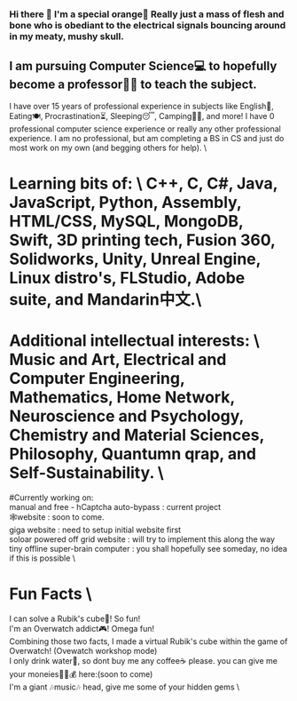 ### Hi there 👋 I'm a special orange🍊 Really just a mass of flesh and bone who is obediant to the electrical signals bouncing around in my meaty, mushy skull. 

## I am pursuing Computer Science💻 to hopefully become a professor👨‍🏫 to teach the subject. 
I have over 15 years of professional experience in subjects like English🏁, Eating🍽, Procrastination⏳, Sleeping😴, Camping:evergreen_tree::fire:, and more! I have 0 professional computer science experience or really any other professional experience. I am no professional, but am completing a BS in CS and just do most work on my own (and begging others for help). \\
# Learning bits of: \ C++, C, C#, Java, JavaScript, Python, Assembly, HTML/CSS, MySQL, MongoDB, Swift, 3D printing tech, Fusion 360, Solidworks, Unity, Unreal Engine, Linux distro's, FLStudio, Adobe suite, and Mandarin中文.\
# Additional intellectual interests: \ Music and Art, Electrical and Computer Engineering, Mathematics, Home Network, Neuroscience and Psychology, Chemistry and Material Sciences, Philosophy, Quantumn qrap, and Self-Sustainability. \
#Currently working on: \
manual and free - hCaptcha auto-bypass : current project \
:spider_web:website : soon to come. \
giga website : need to setup initial website first \
soloar powered off grid website : will try to implement this along the way \
tiny offline super-brain computer : you shall hopefully see someday, no idea if this is possible \

# Fun Facts \
I can solve a Rubik's cube:ice_cube:! So fun!\
I'm an Overwatch addict:video_game:! Omega fun!\
Combining those two facts, I made a virtual Rubik's cube within the game of Overwatch! (Ovewatch workshop mode)\
I only drink water:potable_water:, so dont buy me any coffee:coffee: please. you can give me your moneies:money_mouth_face::money_with_wings::moneybag: here:(soon to come)\
I'm a giant :notes:music:notes: head, give me some of your hidden gems \
<!--
**suborange/suborange** is a ✨ _special_ ✨ repository because its `README.md` (this file) appears on your GitHub profile.

Here are some ideas to get you started:

- 🔭 I’m currently working on ...
- 🌱 I’m currently learning ...
- 👯 I’m looking to collaborate on ...
- 🤔 I’m looking for help with ...
- 💬 Ask me about ...
- 📫 How to reach me: ...
- 😄 Pronouns: ...
- ⚡ Fun fact: ...
-->

